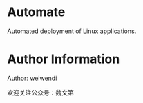 # Automate
Automated deployment of Linux applications.
# Author Information
Author: weiwendi

欢迎关注公众号：魏文第
